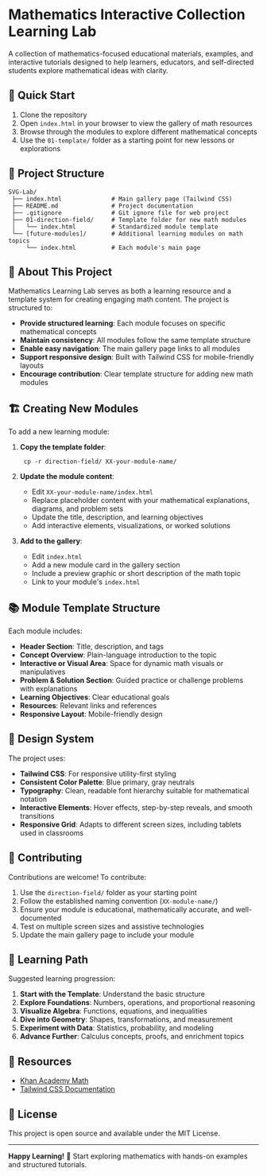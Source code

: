 # Mathematics Interactive Collection Learning Lab

A collection of mathematics-focused educational materials, examples, and interactive tutorials designed to help learners, educators, and self-directed students explore mathematical ideas with clarity.

## 🚀 Quick Start

1. Clone the repository
2. Open `index.html` in your browser to view the gallery of math resources
3. Browse through the modules to explore different mathematical concepts
4. Use the `01-template/` folder as a starting point for new lessons or explorations

## 📁 Project Structure

    SVG-Lab/
     ├── index.html              # Main gallery page (Tailwind CSS)
     ├── README.md               # Project documentation
     ├── .gitignore              # Git ignore file for web project
     ├── 01-direction-field/     # Template folder for new math modules
     │   └── index.html          # Standardized module template
     └── [future-modules]/       # Additional learning modules on math topics
         └── index.html          # Each module's main page

## 🎯 About This Project

Mathematics Learning Lab serves as both a learning resource and a template system for creating engaging math content. The project is structured to:

- **Provide structured learning**: Each module focuses on specific mathematical concepts
- **Maintain consistency**: All modules follow the same template structure
- **Enable easy navigation**: The main gallery page links to all modules
- **Support responsive design**: Built with Tailwind CSS for mobile-friendly layouts
- **Encourage contribution**: Clear template structure for adding new math modules

## 🏗️ Creating New Modules

To add a new learning module:

1. **Copy the template folder**:

        cp -r direction-field/ XX-your-module-name/

2. **Update the module content**:
   - Edit `XX-your-module-name/index.html`
   - Replace placeholder content with your mathematical explanations, diagrams, and problem sets
   - Update the title, description, and learning objectives
   - Add interactive elements, visualizations, or worked solutions

3. **Add to the gallery**:
   - Edit `index.html`
   - Add a new module card in the gallery section
   - Include a preview graphic or short description of the math topic
   - Link to your module's `index.html`

## 📚 Module Template Structure

Each module includes:

- **Header Section**: Title, description, and tags
- **Concept Overview**: Plain-language introduction to the topic
- **Interactive or Visual Area**: Space for dynamic math visuals or manipulatives
- **Problem & Solution Section**: Guided practice or challenge problems with explanations
- **Learning Objectives**: Clear educational goals
- **Resources**: Relevant links and references
- **Responsive Layout**: Mobile-friendly design

## 🎨 Design System

The project uses:

- **Tailwind CSS**: For responsive utility-first styling
- **Consistent Color Palette**: Blue primary, gray neutrals
- **Typography**: Clean, readable font hierarchy suitable for mathematical notation
- **Interactive Elements**: Hover effects, step-by-step reveals, and smooth transitions
- **Responsive Grid**: Adapts to different screen sizes, including tablets used in classrooms

## 🤝 Contributing

Contributions are welcome! To contribute:

1. Use the `direction-field/` folder as your starting point
2. Follow the established naming convention (`XX-module-name/`)
3. Ensure your module is educational, mathematically accurate, and well-documented
4. Test on multiple screen sizes and assistive technologies
5. Update the main gallery page to include your module

## 📖 Learning Path

Suggested learning progression:

1. **Start with the Template**: Understand the basic structure
2. **Explore Foundations**: Numbers, operations, and proportional reasoning
3. **Visualize Algebra**: Functions, equations, and inequalities
4. **Dive into Geometry**: Shapes, transformations, and measurement
5. **Experiment with Data**: Statistics, probability, and modeling
6. **Advance Further**: Calculus concepts, proofs, and enrichment topics

## 🔗 Resources
- [Khan Academy Math](https://www.khanacademy.org/math)
- [Tailwind CSS Documentation](https://tailwindcss.com/docs)

## 📄 License

This project is open source and available under the MIT License.

---

**Happy Learning!** 🎉 Start exploring mathematics with hands-on examples and structured tutorials.
